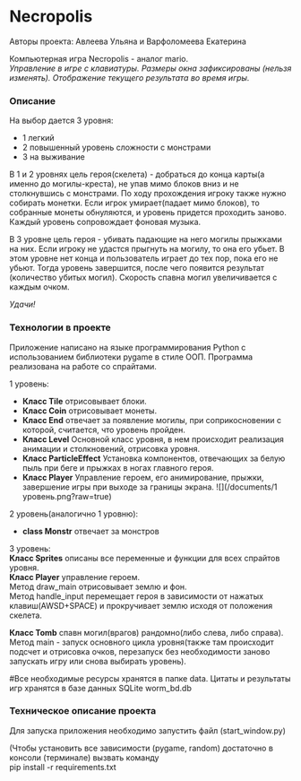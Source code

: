 # Necropolis #

Авторы проекта: Авлеева Ульяна и Варфоломеева Екатерина

Компьютерная игра Necropolis - аналог mario.  
*Управление в игре с клавиатуры.* 
*Размеры окна зафиксированы (нельзя изменять).*
*Отображение текущего результата во время игры.*

### Описание ### 

На выбор дается 3 уровня:
- 1 легкий
- 2 повышенный уровень сложности с монстрами
- 3 на выживание

В 1 и 2 уровнях цель героя(скелета) - добраться до конца карты(а именно до могилы-креста), не упав мимо блоков вниз и не
столкнувшись с монстрами.
По ходу прохождения игроку также нужно собирать монетки.
Если игрок умирает(падает мимо блоков), то собранные монеты обнуляются, и уровень придется проходить заново.
Каждый уровень сопровождает фоновая музыка.

В 3 уровне цель героя - убивать падающие на него могилы прыжками на них.
Если игроку не удастся прыгнуть на могилу, то она его убьет.
В этом уровне нет конца и пользователь играет до тех пор, пока его не убьют.
Тогда уровень завершится, после чего появится результат (количество убитых могил).
Скорость спавна могил увеличивается с каждым очком.

*Удачи!*

 

### Технологии в проекте ###

Приложение написано на языке программирования Python c использованием библиотеки pygame в стиле ООП. 
Программа реализована на работе со спрайтами. 


1 уровень:
- **Класс Tile** отрисовывает блоки.
- **Класс Coin** отрисовывает монеты.
- **Класс End** отвечает за появление могилы, при соприкосновении с которой, считается, что уровень пройден.
- **Класс Level** Основной класс уровня, в нем происходит реализация анимации и столкновений, отрисовка уровня.
- **Класс ParticleEffect** Установка компонентов, отвечающих за белую пыль при беге и прыжках в ногах главного героя.
- **Класс Player** Управление героем, его анимирование, прыжки, завершение игры при выходе за границы экрана.
![](/documents/1 уровень.png?raw=true)

2 уровень(аналогично 1 уровню):
- **class Monstr** отвечает за монстров


3 уровень:  
**Класс Sprites** описаны все переменные и функции для всех спрайтов уровня.  
**Класс Player** управление героем.  
Метод draw_main отрисовывает землю и фон.  
Метод handle_input перемещает героя в зависимости от нажатых клавиш(AWSD+SPACE) и прокручивает землю исходя от положения скелета.

**Класс Tomb** спавн могил(врагов) рандомно(либо слева, либо справа).
Метод main - запуск основного цикла уровня(также там происходит подсчет и отрисовка очков,
перезапуск без необходимости заново запускать игру или снова выбирать уровень).


#Все необходимые ресурсы хранятся в папке data. Цитаты и результаты игр хранятся в базе данных SQLite worm_bd.db  


### Техническое описание проекта ###
Для запуска приложения необходимо запустить файл (start_window.py)   

(Чтобы установить все зависимости (pygame, random) 
достаточно в консоли (терминале) вызвать команду  
pip install -r requirements.txt
